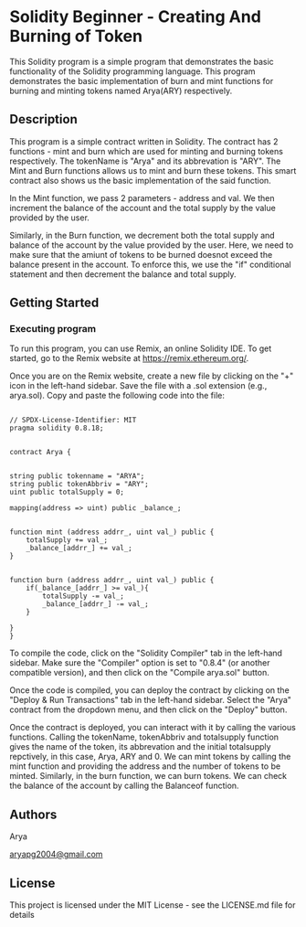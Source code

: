 # Solidity Beginner - Creating And Burning of Token

This Solidity program is a simple program that demonstrates the basic functionality of the Solidity programming language. This program demonstrates the basic implementation of burn and mint functions for burning and minting tokens named Arya(ARY) respectively.

## Description

This program is a simple contract written in Solidity. The contract has 2 functions - mint and burn which are used for minting and burning tokens respectively. The tokenName is "Arya" and its abbrevation is "ARY". The Mint and Burn functions allows us to mint and burn these tokens. This smart contract also shows us the basic implementation of the said function. 

In the Mint function, we pass 2 parameters - address and val. We then increment the balance of the account and the total supply by the value provided by the user.

Similarly, in the Burn function, we decrement both the total supply and balance of the account by the value provided by the user. Here, we need to make sure that the amiunt of tokens to be burned doesnot exceed the balance present in the account. To enforce this, we use the "if" conditional statement and then decrement the balance and total supply.

## Getting Started

### Executing program

To run this program, you can use Remix, an online Solidity IDE. To get started, go to the Remix website at https://remix.ethereum.org/.

Once you are on the Remix website, create a new file by clicking on the "+" icon in the left-hand sidebar. Save the file with a .sol extension (e.g., arya.sol). Copy and paste the following code into the file:

```

// SPDX-License-Identifier: MIT
pragma solidity 0.8.18;


contract Arya {


string public tokenname = "ARYA";
string public tokenAbbriv = "ARY";
uint public totalSupply = 0;

mapping(address => uint) public _balance_;


function mint (address addrr_, uint val_) public {
    totalSupply += val_;
    _balance_[addrr_] += val_;
}


function burn (address addrr_, uint val_) public {
    if(_balance_[addrr_] >= val_){
        totalSupply -= val_;
        _balance_[addrr_] -= val_;
    }
    
}
}
```

To compile the code, click on the "Solidity Compiler" tab in the left-hand sidebar. Make sure the "Compiler" option is set to "0.8.4" (or another compatible version), and then click on the "Compile arya.sol" button.

Once the code is compiled, you can deploy the contract by clicking on the "Deploy & Run Transactions" tab in the left-hand sidebar. Select the "Arya" contract from the dropdown menu, and then click on the "Deploy" button.

Once the contract is deployed, you can interact with it by calling the various functions. Calling the tokenName, tokenAbbriv and totalsupply function gives the name of the token, its abbrevation and the initial totalsupply repctively, in this case, Arya, ARY and 0. We can mint tokens by calling the mint function and providing the address and the number of tokens to be minted. Similarly, in the burn function, we can burn tokens. We can check the balance of the account by calling the Balanceof function.

## Authors

Arya 

aryapg2004@gmail.com


## License

This project is licensed under the MIT License - see the LICENSE.md file for details
